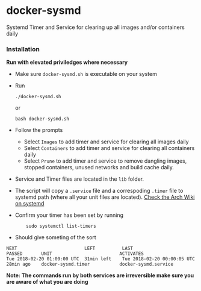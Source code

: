 # docker-sysmd
Systemd Timer and Service for clearing up all images and/or containers daily

### Installation

**Run with elevated priviledges where necessary**

- Make sure `docker-sysmd.sh` is executable on your system
- Run

  `./docker-sysmd.sh`

  or

  `bash docker-sysmd.sh`

- Follow the prompts
  * Select `Images` to add timer and service for clearing all images daily
  * Select `Containers` to add timer and service for clearing all containers daily
  * Select `Prune` to add timer and service to remove dangling images, stopped containers, unused networks and build cache daily. 

- Service and Timer files are located in the `lib` folder.

- The script will copy a `.service` file and a correspoding `.timer` file to systemd path (where all your unit files are located). [Check the Arch Wiki on systemd](https://wiki.archlinux.org/index.php/Systemd)

- Confirm your timer has been set by running
	```
		sudo systemctl list-timers
	```

- Should give someting of the sort
```
NEXT                         LEFT          LAST                         PASSED       UNIT                         ACTIVATES
Tue 2018-02-20 01:00:00 UTC  31min left    Tue 2018-02-20 00:00:05 UTC  28min ago    docker-sysmd.timer           docker-sysmd.service
```

**Note: The commands run by both services are irreversible make sure you are aware of what you are doing**
